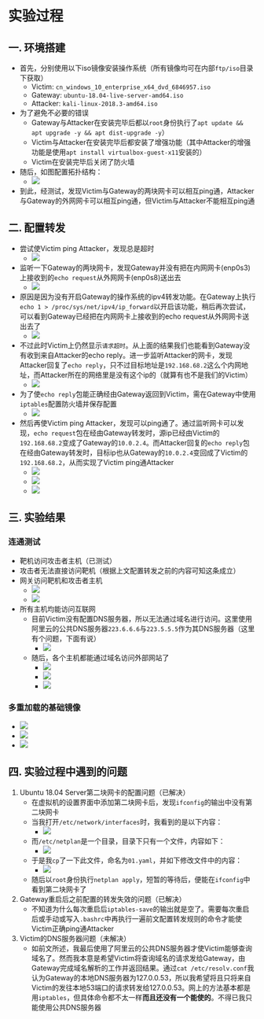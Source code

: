 # 实验过程
## 一. 环境搭建
- 首先，分别使用以下iso镜像安装操作系统（所有镜像均可在内部`ftp/iso`目录下获取）
	- Victim: `cn_windows_10_enterprise_x64_dvd_6846957.iso`
	- Gateway: `ubuntu-18.04-live-server-amd64.iso`
	- Attacker: `kali-linux-2018.3-amd64.iso`
- 为了避免不必要的错误
	- Gateway与Attacker在安装完毕后都以`root`身份执行了`apt update && apt upgrade -y && apt dist-upgrade -y`）
	- Victim与Attacker在安装完毕后都安装了增强功能（其中Attacker的增强功能是使用`apt install virtualbox-guest-x11`安装的）
	- Victim在安装完毕后关闭了防火墙
- 随后，如图配置拓扑结构：
	- ![](images/topology.png)
- 到此，经测试，发现Victim与Gateway的两块网卡可以相互ping通，Attacker与Gateway的外网网卡可以相互ping通，但Victim与Attacker不能相互ping通

## 二. 配置转发
- 尝试使Victim ping Attacker，发现总是超时
	- ![](images/vpa-v-f.png)
- 监听一下Gateway的两块网卡，发现Gateway并没有把在内网网卡(enp0s3)上接收到的`echo request`从外网网卡(enp0s8)送出去
	- ![](images/no-request-on-enp0s3.png)
- 原因是因为没有开启Gateway的操作系统的ipv4转发功能。在Gateway上执行`echo 1 > /proc/sys/net/ipv4/ip_forward`以开启该功能，稍后再次尝试，可以看到Gateway已经把在内网网卡上接收到的echo request从外网网卡送出去了
	- ![](images/request-on-enp0s3.png)
- 不过此时Victim上仍然显示`请求超时`。从上面的结果我们也能看到Gateway没有收到来自Attacker的echo reply。进一步监听Attacker的网卡，发现Attacker回复了`echo reply`，只不过目标地址是`192.168.68.2`这么个内网地址，而Attacker所在的网络里是没有这个ip的（就算有也不是我们的Victim）
	- ![](images/vpa-a-f.png)
- 为了使`echo reply`包能正确经由Gateway返回到Victim，需在Gateway中使用`iptables`配置防火墙并保存配置
	- ![](images/iptables.png)
- 然后再使Victim ping Attacker，发现可以ping通了。通过监听网卡可以发现，`echo request`包在经由Gateway转发时，源ip已经由Victim的`192.168.68.2`变成了Gateway的`10.0.2.4`。而Attacker回复的`echo reply`包在经由Gateway转发时，目标ip也从Gateway的`10.0.2.4`变回成了Victim的`192.168.68.2`，从而实现了Victim ping通Attacker
	- ![](images/vpa-v-s.png)
	- ![](images/vpa-g-s.png)
	- ![](images/vpa-a-s.png)

## 三. 实验结果
### 连通测试
- 靶机访问攻击者主机（已测试）
- 攻击者无法直接访问靶机（根据上文配置转发之前的内容可知这条成立）
- 网关访问靶机和攻击者主机
	- ![](images/g-ping-v.png)
	- ![](images/g-ping-a.png)
- 所有主机均能访问互联网
	- 目前Victim没有配置DNS服务器，所以无法通过域名进行访问。这里使用阿里云的公共DNS服务器`223.6.6.6`与`223.5.5.5`作为其DNS服务器（这里有个问题，下面有说）
		- ![](images/victim-ipconfig-all.png)
	- 随后，各个主机都能通过域名访问外部网站了
		- ![](images/victim-ping-bing.png)
		- ![](images/gateway-ping-bing.png)
		- ![](images/attacker-ping-bing.png)

### 多重加载的基础镜像
- ![](images/victim-iso.png)
- ![](images/gateway-iso.png)
- ![](images/attacker-iso.png)

## 四. 实验过程中遇到的问题
1. Ubuntu 18.04 Server第二块网卡的配置问题（已解决）
	- 在虚拟机的设置界面中添加第二块网卡后，发现`ifconfig`的输出中没有第二块网卡
	- 当我打开`/etc/network/interfaces`时，我看到的是以下内容：
		- ![](images/ubuntu-etc-network-interfaces.png)
	- 而`/etc/netplan`是一个目录，目录下只有一个文件，内容如下：
		- ![](images/ubuntu-etc-netplan-50.png)
	- 于是我`cp`了一下此文件，命名为`01.yaml`，并如下修改文件中的内容：
		- ![](images/ubuntu-etc-netplan-01.png)
	- 随后以`root`身份执行`netplan apply`，短暂的等待后，便能在`ifconfig`中看到第二块网卡了
2. Gateway重启后之前配置的转发失效的问题（已解决）
	- 不知道为什么每次重启后`iptables-save`的输出就是空了。需要每次重启后或手动或写入`.bashrc`中再执行一遍前文配置转发规则的命令才能使Victim正确ping通Attacker
3. Victim的DNS服务器问题（未解决）
	- 如前文所述，我最后使用了阿里云的公共DNS服务器才使Victim能够查询域名了。然而我本意是希望Victim将查询域名的请求发给Gateway，由Gateway完成域名解析的工作并返回结果。通过`cat /etc/resolv.conf`我认为Gateway的本地DNS服务器为127.0.0.53，所以我希望将且只将来自Victim的发往本地53端口的请求转发给127.0.0.53。网上的方法基本都是用`iptables`，但具体命令都不太一样**而且还没有一个能使的**。不得已我只能使用公共DNS服务器
